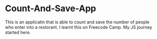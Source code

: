 # Count-And-Save-App
This is an applicatin that is able to count and save the number of people who enter into a restorant. I learnt this on Freecode Camp. My JS journey started here.
